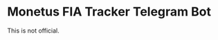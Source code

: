 # Monetus FIA Tracker Telegram Bot

This is not official.

<!-- [![Build Status](https://travis-ci.org/zavan/monetus-fia-bot.svg?branch=master)](https://travis-ci.org/zavan/monetus-fia-bot)

[![Deploy to now](https://deploy.now.sh/static/button.svg)](https://deploy.now.sh/?repo=https://github.com/zavan/monetus-fia-bot)

## Usage

```sh
$ npm install
$ BOT_TOKEN='123:......' npm run dev
```

```sh
$ yarn
$ BOT_TOKEN='123:......' yarn dev
```

## Deployment

This bot can be deployed to [now](https://zeit.co/now) by Zeit.
Assuming you've got `now` installed and set up:

```sh
$ now -e BOT_TOKEN='123:......' zavan/monetus-fia-bot
```

Alternative, deploy right now without even leaving the browser:

[![Deploy to now](https://deploy.now.sh/static/button.svg)](https://deploy.now.sh/?repo=https://github.com/zavan/monetus-fia-bot) -->
